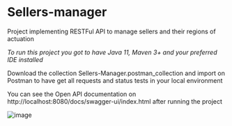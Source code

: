# Sellers-manager
Project implementing RESTFul API to manage sellers and their regions of actuation

*To run this project you got to have Java 11, Maven 3+ and your preferred IDE installed*

Download the collection Sellers-Manager.postman_collection and import on Postman to have get all requests and status tests in your local environment

You can see the Open API documentation on http://localhost:8080/docs/swagger-ui/index.html after running the project

![image](https://user-images.githubusercontent.com/61030599/178980937-08d42818-f097-4577-b1f9-5512bc7b306f.png)
